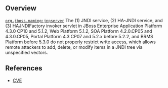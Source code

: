 ## Overview
[`org.jboss.naming:jnpserver`](http://search.maven.org/#search%7Cga%7C1%7Ca%3A%22jnpserver%22)
The (1) JNDI service, (2) HA-JNDI service, and (3) HAJNDIFactory invoker servlet in JBoss Enterprise Application Platform 4.3.0 CP10 and 5.1.2, Web Platform 5.1.2, SOA Platform 4.2.0.CP05 and 4.3.0.CP05, Portal Platform 4.3 CP07 and 5.2.x before 5.2.2, and BRMS Platform before 5.3.0 do not properly restrict write access, which allows remote attackers to add, delete, or modify items in a JNDI tree via unspecified vectors.

## References
- [CVE](https://cve.mitre.org/cgi-bin/cvename.cgi?name=CVE-2011-4605)
